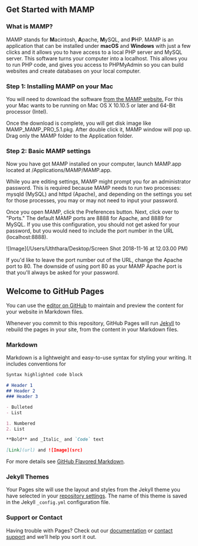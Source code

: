 ## Get Started with MAMP

### What is MAMP?

MAMP stands for **M**acintosh, **A**pache, **M**ySQL, and **P**HP. MAMP is an application that can be installed under **macOS** and **Windows** with just a few clicks and it allows you to have access to a local PHP server and MySQL server. This software turns your computer into a localhost. This allows you to run PHP code, and gives you access to PHPMyAdmin so you can build websites and create databases on your local computer.

### Step 1: Installing MAMP on your Mac

You will need to download the software [from the MAMP website.]( https://www.mamp.info/en/downloads/) For this your Mac wants to be running on Mac OS X 10.10.5 or later and 64-Bit processor (Intel).

Once the download is complete, you will get disk image like MAMP_MAMP_PRO_5.1.pkg. After
double click it, MAMP window will pop up. Drag only the MAMP folder to the Application folder.

### Step 2: Basic MAMP settings

Now you have got MAMP installed on your computer, launch MAMP.app located at /Applications/MAMP/MAMP.app.

While you are editing settings, MAMP might prompt you for an administrator password. This is required because MAMP needs to run two processes: mysqld (MySQL) and httpd (Apache), and depending on the settings you set for those processes, you may or may not need to input your password.

Once you open MAMP, click the Preferences button. Next, click over to "Ports." The default MAMP ports are 8888 for Apache, and 8889 for MySQL. If you use this configuration, you should not get asked for your password, but you would need to include the port number in the URL (localhost:8888).

![Image](/Users/Uththara/Desktop/Screen Shot 2018-11-16 at 12.03.00 PM)

If you'd like to leave the port number out of the URL, change the Apache port to 80. The downside of using port 80 as your MAMP Apache port is that you'll always be asked for your password.





























## Welcome to GitHub Pages

You can use the [editor on GitHub](https://github.com/uththara995/Get-Started-with-MAMP/edit/master/index.md) to maintain and preview the content for your website in Markdown files.

Whenever you commit to this repository, GitHub Pages will run [Jekyll](https://jekyllrb.com/) to rebuild the pages in your site, from the content in your Markdown files.

### Markdown

Markdown is a lightweight and easy-to-use syntax for styling your writing. It includes conventions for

```markdown
Syntax highlighted code block

# Header 1
## Header 2
### Header 3

- Bulleted
- List

1. Numbered
2. List

**Bold** and _Italic_ and `Code` text

[Link](url) and ![Image](src)
```

For more details see [GitHub Flavored Markdown](https://guides.github.com/features/mastering-markdown/).

### Jekyll Themes

Your Pages site will use the layout and styles from the Jekyll theme you have selected in your [repository settings](https://github.com/uththara995/Get-Started-with-MAMP/settings). The name of this theme is saved in the Jekyll `_config.yml` configuration file.

### Support or Contact

Having trouble with Pages? Check out our [documentation](https://help.github.com/categories/github-pages-basics/) or [contact support](https://github.com/contact) and we’ll help you sort it out.
